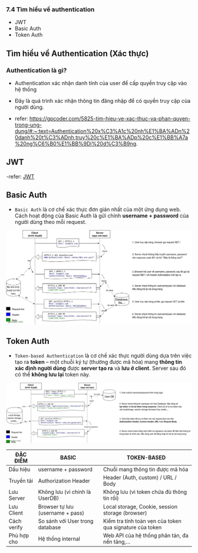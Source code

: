 ### 7.4 Tìm hiểu về authentication

- JWT
- Basic Auth
- Token Auth

## Tìm hiểu về Authentication (Xác thực)

### Authentication là gì?

- Authentication xác nhận danh tính của user để cấp quyền truy cập vào hệ thống
- Đây là quá trình xác nhận thông tin đăng nhập để có quyền truy cập của người dùng.

- refer: https://gpcoder.com/5825-tim-hieu-ve-xac-thuc-va-phan-quyen-trong-ung-dung/#:~:text=Authentication%20x%C3%A1c%20nh%E1%BA%ADn%20danh%20t%C3%ADnh,truy%20c%E1%BA%ADp%20c%E1%BB%A7a%20ng%C6%B0%E1%BB%9Di%20d%C3%B9ng.

## JWT

-refer: [JWT](https://gpcoder.com/5827-gioi-thieu-json-web-token-jwt/)

## Basic Auth

- `Basic Auth` là cơ chế xác thực đơn giản nhất của một ứng dụng web. Cách hoạt động của Basic Auth là gửi chính **username + password** của người dùng theo mỗi request.

![alt text](image.png)

## Token Auth

- `Token-based Authentication` là cơ chế xác thực người dùng dựa trên việc tạo ra **token** – một chuỗi ký tự (thường được mã hóa) mang **thông tin xác định người dùng** được **server tạo ra** và **lưu ở client**. Server sau đó có thể **không lưu lại** token này.

![alt text](image-1.png)

| ĐẶC ĐIỂM    | BASIC                            | TOKEN-BASED                                              |
| ----------- | -------------------------------- | -------------------------------------------------------- |
| Dấu hiệu    | username + password              | Chuỗi mang thông tin được mã hóa                         |
| Truyền tải  | Authorization Header             | Header (Auth, custom) / URL / Body                       |
| Lưu Server  | Không lưu (vì chính là UserDB)   | Không lưu (vì token chứa đủ thông tin rồi)               |
| Lưu Client  | Browser tự lưu (username + pass) | Local storage, Cookie, session storage (browser)         |
| Cách verify | So sánh với User trong database  | Kiểm tra tính toàn vẹn của token qua signature của token |
| Phù hợp cho | Hệ thống internal                | Web API của hệ thống phân tán, đa nền tảng,…             |
